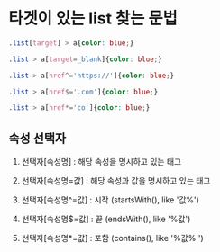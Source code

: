 # 타겟이 있는 list 찾는 문법 
```css
.list[target] > a{color: blue;}

.list > a[target=_blank]{color: blue;}

.list > a[href^='https://']{color: blue;}

.list > a[href$='.com']{color: blue;}

.list > a[href*='co']{color: blue;}


```
## 속성 선택자 
1.  선택자[속성명] : 해당 속성을 명시하고 있는 태그

2. 선택자[속성명=값] : 해당 속성과 값을 명시하고 있는 태그

3. 선택자[속성명^=값] : 시작 (startsWith(), like '값%')

4. 선택자[속성명$=값] : 끝 (endsWith(), like '%값')

5. 선택자[속성명*=값] : 포함 (contains(), like '%값%'')



